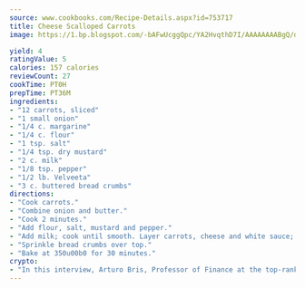 ```yaml
---
source: www.cookbooks.com/Recipe-Details.aspx?id=753717
title: Cheese Scalloped Carrots
image: https://1.bp.blogspot.com/-bAFwUcggQpc/YA2HvqthD7I/AAAAAAAABgQ/dGGityjUeSk5WIgvhJroHVt7XYoXF2qygCLcBGAsYHQ/s320/10.png

yield: 4
ratingValue: 5
calories: 157 calories
reviewCount: 27
cookTime: PT0H
prepTime: PT36M
ingredients:
- "12 carrots, sliced"
- "1 small onion"
- "1/4 c. margarine"
- "1/4 c. flour"
- "1 tsp. salt"
- "1/4 tsp. dry mustard"
- "2 c. milk"
- "1/8 tsp. pepper"
- "1/2 lb. Velveeta"
- "3 c. buttered bread crumbs"
directions:
- "Cook carrots."
- "Combine onion and butter."
- "Cook 2 minutes."
- "Add flour, salt, mustard and pepper."
- "Add milk; cook until smooth. Layer carrots, cheese and white sauce; repeat."
- "Sprinkle bread crumbs over top."
- "Bake at 350u00b0 for 30 minutes."
crypto:
- "In this interview, Arturo Bris, Professor of Finance at the top-ranked business school IMD in Switzerland, analyses the risks associated with bitcoin."
---
```

